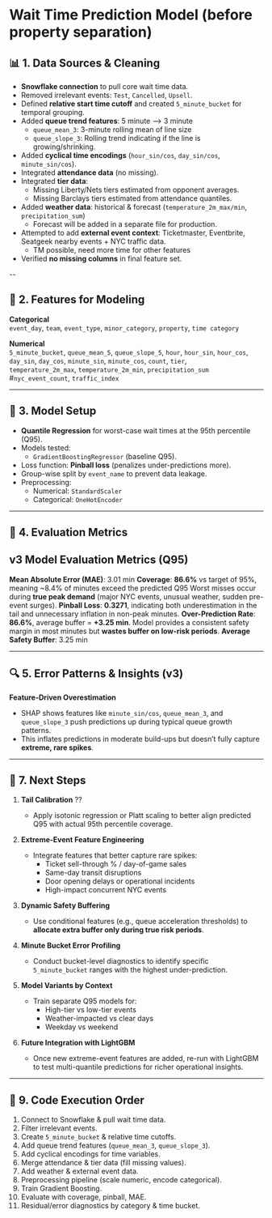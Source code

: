 # Wait Time Prediction Model (before property separation) 

## 📊 1. Data Sources & Cleaning
- **Snowflake connection** to pull core wait time data.
- Removed irrelevant events: `Test`, `Cancelled`, `Upsell`.
- Defined **relative start time cutoff** and created `5_minute_bucket` for temporal grouping.
- Added **queue trend features**: 5 minute --> 3 minute 
  - `queue_mean_3`: 3-minute rolling mean of line size 
  - `queue_slope_3`: Rolling trend indicating if the line is growing/shrinking.
- Added **cyclical time encodings** (`hour_sin/cos`, `day_sin/cos`, `minute_sin/cos`).
- Integrated **attendance data** (no missing).
- Integrated **tier data**:
  - Missing Liberty/Nets tiers estimated from opponent averages.
  - Missing Barclays tiers estimated from attendance quantiles. 
- Added **weather data**: historical & forecast (`temperature_2m_max/min`, `precipitation_sum`)
  - Forecast will be added in a separate file for production.
- Attempted to add **external event context**: Ticketmaster, Eventbrite, Seatgeek nearby events + NYC traffic data.
  - TM possible, need more time for other features 
- Verified **no missing columns** in final feature set.

--

## 🧮 2. Features for Modeling
**Categorical**  
`event_day`, `team`, `event_type`, `minor_category`, `property`, `time category`

**Numerical**  
`5_minute_bucket`, `queue_mean_5`, `queue_slope_5`, `hour`, `hour_sin`, `hour_cos`,  
`day_sin`, `day_cos`, `minute_sin`, `minute_cos`, `count`, `tier`,  
`temperature_2m_max`, `temperature_2m_min`, `precipitation_sum`
#`nyc_event_count`, `traffic_index`

---

## 🤖 3. Model Setup
- **Quantile Regression** for worst-case wait times at the 95th percentile (Q95).
- Models tested:
  - `GradientBoostingRegressor` (baseline Q95).
- Loss function: **Pinball loss** (penalizes under-predictions more).
- Group-wise split by `event_name` to prevent data leakage.
- Preprocessing:
  - Numerical: `StandardScaler`
  - Categorical: `OneHotEncoder`

---

## 📏 4. Evaluation Metrics
v3 Model Evaluation Metrics (Q95)
-----------------------------------
**Mean Absolute Error (MAE)**:       3.01 min
**Coverage**:                       **86.6%** vs target of 95%, meaning ~8.4% of minutes exceed the predicted Q95
Worst misses occur during **true peak demand** (major NYC events, unusual weather, sudden pre-event surges).
**Pinball Loss**:                     **0.3271**, indicating both underestimation in the tail and unnecessary inflation in non-peak minutes.
**Over-Prediction Rate**:           **86.6%**, average buffer = **+3.25 min**.
Model provides a consistent safety margin in most minutes but **wastes buffer on low-risk periods**.
**Average Safety Buffer**:           3.25 min 

---

## 🔍 5. Error Patterns & Insights (v3)

**Feature-Driven Overestimation**  
  - SHAP shows features like `minute_sin/cos`, `queue_mean_3`, and `queue_slope_3` push predictions up during typical queue growth patterns.
  - This inflates predictions in moderate build-ups but doesn’t fully capture **extreme, rare spikes**.

---

## 🚀 7. Next Steps

1. **Tail Calibration**  ??
   - Apply isotonic regression or Platt scaling to better align predicted Q95 with actual 95th percentile coverage.

2. **Extreme-Event Feature Engineering**  
   - Integrate features that better capture rare spikes:
     - Ticket sell-through % / day-of-game sales
     - Same-day transit disruptions
     - Door opening delays or operational incidents
     - High-impact concurrent NYC events

3. **Dynamic Safety Buffering**  
   - Use conditional features (e.g., queue acceleration thresholds) to **allocate extra buffer only during true risk periods**.

4. **Minute Bucket Error Profiling**  
   - Conduct bucket-level diagnostics to identify specific `5_minute_bucket` ranges with the highest under-prediction.

5. **Model Variants by Context**  
   - Train separate Q95 models for:
     - High-tier vs low-tier events
     - Weather-impacted vs clear days
     - Weekday vs weekend

6. **Future Integration with LightGBM**  
   - Once new extreme-event features are added, re-run with LightGBM to test multi-quantile predictions for richer operational insights.

---

## 📜 9. Code Execution Order
1. Connect to Snowflake & pull wait time data.  
2. Filter irrelevant events.  
3. Create `5_minute_bucket` & relative time cutoffs.  
4. Add queue trend features (`queue_mean_3`, `queue_slope_3`).  
5. Add cyclical encodings for time variables.  
6. Merge attendance & tier data (fill missing values).  
7. Add weather & external event data.  
8. Preprocessing pipeline (scale numeric, encode categorical).  
9. Train Gradient Boosting.  
10. Evaluate with coverage, pinball, MAE.  
11. Residual/error diagnostics by category & time bucket.
